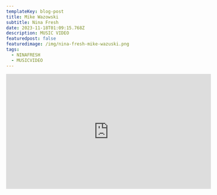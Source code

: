 ```yaml
---
templateKey: blog-post
title: Mike Wazowski
subtitle: Nina Fresh
date: 2023-11-18T01:09:15.768Z
description: MUSIC VIDEO
featuredpost: false
featuredimage: /img/nina-fresh-mike-wazuski.png
tags:
  - NINAFRESH
  - MUSICVIDEO
---
```

<iframe width="560" height="315" src="https://www.youtube.com/embed/fYqeYHmXeLM?si=Vg2fCs3SbgICoxNz" title="YouTube video player" frameborder="0" allow="accelerometer; autoplay; clipboard-write; encrypted-media; gyroscope; picture-in-picture; web-share" allowfullscreen></iframe>